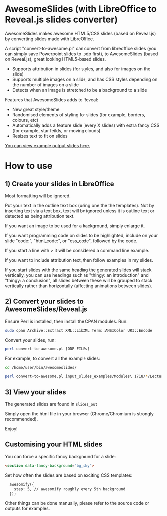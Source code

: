# AwesomeSlides (with LibreOffice to Reveal.js slides converter)

AwesomeSlides makes awesome HTML5/CSS slides (based on Reveal.js) by converting slides made with LibreOffice.

A script "convert-to-awesome.pl" can convert from libreoffice slides (you can simply save Powerpoint slides to .odp first), to AwesomeSlides (based on Reveal.js), great looking HTML5-based slides.

- Supports attribution in slides (for styles, and also for images on the slide)
- Supports multiple images on a slide, and has CSS styles depending on the number of images on a slide
- Detects when an image is stretched to be a background to a slide

Features that AwesomeSlides adds to Reveal:

- New great style/theme
- Randomised elements of styling for slides (for example, borders, colours, etc)
- Automatically adds a feature slide (every X slides) with extra fancy CSS (for example, star feilds, or moving clouds)
- Resizes text to fit on slides

[You can view example output slides here.](http://z.cliffe.schreuders.org/presentations/slides_out_examples/)

# How to use
## 1) Create your slides in LibreOffice

Most formatting will be ignored.

Put your text in the outline text box (using one the the templates). Not by inserting text via a text box, text will be ignored unless it is outline text or detected as being attribution text.

If you want an image to be used for a background, simply enlarge it.

If you want programming code on slides to be highlighted, include on your slide "code:", "html_code:", or "css_code", followed by the code.

If you start a line with > it will be considered a command line example.

If you want to include attribution text, then follow examples in my slides.

If you start slides with the same heading the generated slides will stack vertically, you can use headings such as "thingy: an introduction" and "thingy: a conclusion", all slides between these will be grouped to stack vertically rather than horizontally (affecting animations between slides).

## 2) Convert your slides to AwesomeSlides/Reveal.js

Ensure Perl is installed, then install the CPAN modules. Run:
```bash
sudo cpan Archive::Extract XML::LibXML Term::ANSIColor URI::Encode
```

Convert your slides, run:
```bash
perl convert-to-awesome.pl [ODP FILEs]
```

For example, to convert all the example slides:
```bash
cd /home/user/bin/awesomeslides/

perl convert-to-awesome.pl input_slides_examples/Modules\ 1718/*/Lectures/*
```

## 3) View your slides

The generated slides are found in `slides_out`

Simply open the html file in your browser (Chrome/Chromium is strongly recommended).

Enjoy!

## Customising your HTML slides
You can force a specific fancy background for a slide:
```html
<section data-fancy-background="bg_sky">
```
Set how often the slides are based on exciting CSS templates:
```html
  awesomify({
    step: 5, // awesomify roughly every 5th background
  });
```
Other things can be done manually, please refer to the source code or outputs for examples.
